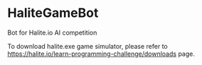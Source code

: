 # HaliteGameBot
Bot for Halite.io AI competition

To download halite.exe game simulator, please refer to https://halite.io/learn-programming-challenge/downloads page.
